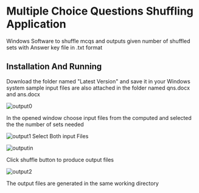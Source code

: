 # Multiple Choice Questions Shuffling Application
Windows Software to shuffle mcqs and outputs given number of shuffled sets with Answer key file in .txt format
## Installation And Running
Download the folder named "Latest Version" and save it in your Windows system
sample input files are also attached in the folder named qns.docx and ans.docx

![output0](https://github.com/AswinKalathil/mcq-shuffler/assets/97769498/679bed90-6092-4849-b21f-332af1559d16)

In the opened window choose input files from the computed and selected the the number of sets needed 

![output1](https://github.com/AswinKalathil/mcq-shuffler/assets/97769498/7a587853-8d5f-4fed-816e-6db766da80a3)
Select Both input Files 

![outputin](https://github.com/AswinKalathil/mcq-shuffler/assets/97769498/c171b788-d1c8-40a7-a25d-77dd739ea0d5)

Click shuffle button to produce output files 

![output2](https://github.com/AswinKalathil/mcq-shuffler/assets/97769498/c800cf19-4b53-4cc7-9c13-e9911251071c)


The output files are generated in the same working directory
